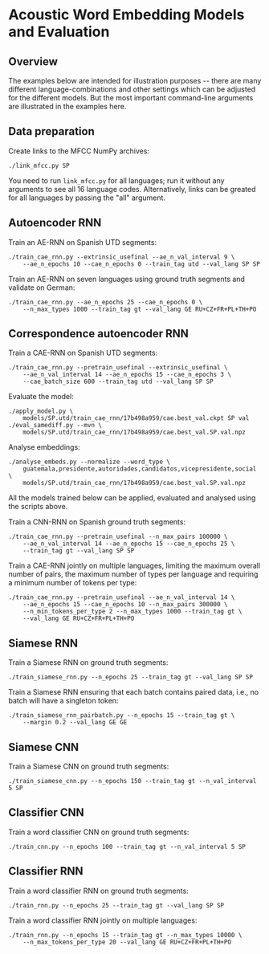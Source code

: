 Acoustic Word Embedding Models and Evaluation
=============================================

Overview
--------
The examples below are intended for illustration purposes -- there are many
different language-combinations and other settings which can be adjusted for
the different models. But the most important command-line arguments are
illustrated in the examples here.


Data preparation
----------------
Create links to the MFCC NumPy archives:

    ./link_mfcc.py SP

You need to run `link_mfcc.py` for all languages; run it without any arguments
to see all 16 language codes. Alternatively, links can be greated for all
languages by passing the "all" argument.


Autoencoder RNN
---------------
Train an AE-RNN on Spanish UTD segments:

    ./train_cae_rnn.py --extrinsic_usefinal --ae_n_val_interval 9 \
        --ae_n_epochs 10 --cae_n_epochs 0 --train_tag utd --val_lang SP SP

Train an AE-RNN on seven languages using ground truth segments and validate on
German:

    ./train_cae_rnn.py --ae_n_epochs 25 --cae_n_epochs 0 \
        --n_max_types 1000 --train_tag gt --val_lang GE RU+CZ+FR+PL+TH+PO


Correspondence autoencoder RNN
------------------------------
Train a CAE-RNN on Spanish UTD segments:

    ./train_cae_rnn.py --pretrain_usefinal --extrinsic_usefinal \
        --ae_n_val_interval 14 --ae_n_epochs 15 --cae_n_epochs 3 \
        --cae_batch_size 600 --train_tag utd --val_lang SP SP

Evaluate the model:

    ./apply_model.py \
        models/SP.utd/train_cae_rnn/17b498a959/cae.best_val.ckpt SP val
    ./eval_samediff.py --mvn \
        models/SP.utd/train_cae_rnn/17b498a959/cae.best_val.SP.val.npz

Analyse embeddings:

    ./analyse_embeds.py --normalize --word_type \
        guatemala,presidente,autoridades,candidatos,vicepresidente,social \
        models/SP.utd/train_cae_rnn/17b498a959/cae.best_val.SP.val.npz

All the models trained below can be applied, evaluated and analysed using the
scripts above.

Train a CNN-RNN on Spanish ground truth segments:

    ./train_cae_rnn.py --pretrain_usefinal --n_max_pairs 100000 \
        --ae_n_val_interval 14 --ae_n_epochs 15 --cae_n_epochs 25 \
        --train_tag gt --val_lang SP SP

Train a CAE-RNN jointly on multiple languages, limiting the maximum overall
number of pairs, the maximum number of types per language and requiring a
minimum number of tokens per type:

    ./train_cae_rnn.py --pretrain_usefinal --ae_n_val_interval 14 \
        --ae_n_epochs 15 --cae_n_epochs 10 --n_max_pairs 300000 \
        --n_min_tokens_per_type 2 --n_max_types 1000 --train_tag gt \
        --val_lang GE RU+CZ+FR+PL+TH+PO


Siamese RNN
-----------
Train a Siamese RNN on ground truth segments:

    ./train_siamese_rnn.py --n_epochs 25 --train_tag gt --val_lang SP SP

Train a Siamese RNN ensuring that each batch contains paired data, i.e., no
batch will have a singleton token:

    ./train_siamese_rnn_pairbatch.py --n_epochs 15 --train_tag gt \
        --margin 0.2 --val_lang GE GE


Siamese CNN
-----------
Train a Siamese CNN on ground truth segments:

    ./train_siamese_cnn.py --n_epochs 150 --train_tag gt --n_val_interval 5 SP


Classifier CNN
--------------
Train a word classifier CNN on ground truth segments:

    ./train_cnn.py --n_epochs 100 --train_tag gt --n_val_interval 5 SP


Classifier RNN
--------------
Train a word classifier RNN on ground truth segments:

    ./train_rnn.py --n_epochs 25 --train_tag gt --val_lang SP SP

Train a word classifier RNN jointly on multiple languages:

    ./train_rnn.py --n_epochs 15 --train_tag gt --n_max_types 10000 \
        --n_max_tokens_per_type 20 --val_lang GE RU+CZ+FR+PL+TH+PO

